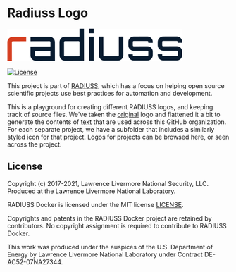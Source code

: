 # Radiuss Logo

![text/radius-text.png](text/radius-text.png)

[![License](https://img.shields.io/badge/License-MIT%203--Clause-blue.svg)](https://github.com/rse-radiuss/radius-docker/blob/main/LICENSE)

This project is part of [RADIUSS](https://computing.llnl.gov/projects/radiuss), which
has a focus on helping open source scientific projects use best practices for
automation and development.

This is a playground for creating different RADIUSS logos, and keeping
track of source files.  We've taken the [original](original) logo and flattened
it a bit to generate the contents of [text](text) that are used across this
GitHub organization. For each separate project, we have a subfolder that
includes a similarly styled icon for that project. Logos for projects
can be browsed here, or seen across the project.


License
-------

Copyright (c) 2017-2021, Lawrence Livermore National Security, LLC. 
Produced at the Lawrence Livermore National Laboratory.

RADIUSS Docker is licensed under the MIT license [LICENSE](./LICENSE).

Copyrights and patents in the RADIUSS Docker project are retained by
contributors. No copyright assignment is required to contribute to RADIUSS
Docker.

This work was produced under the auspices of the U.S. Department of
Energy by Lawrence Livermore National Laboratory under Contract
DE-AC52-07NA27344.
